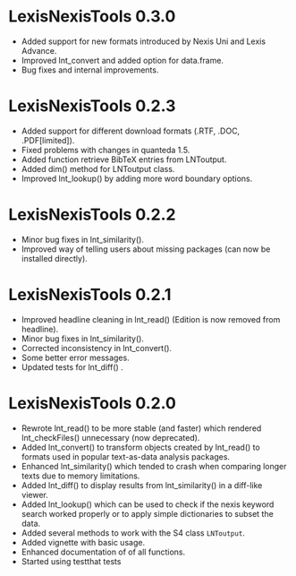 # LexisNexisTools 0.3.0

* Added support for new formats introduced by Nexis Uni and Lexis Advance.
* Improved lnt_convert and added option for data.frame.
* Bug fixes and internal improvements.

# LexisNexisTools 0.2.3

* Added support for different download formats (.RTF, .DOC, .PDF[limited]).
* Fixed problems with changes in quanteda 1.5.
* Added function retrieve BibTeX entries from LNToutput.
* Added dim() method for LNToutput class.
* Improved lnt_lookup() by adding more word boundary options.

# LexisNexisTools 0.2.2

* Minor bug fixes in lnt_similarity().
* Improved way of telling users about missing packages (can now be installed directly).

# LexisNexisTools 0.2.1

* Improved headline cleaning in lnt_read() (Edition is now removed from headline).
* Minor bug fixes in lnt_similarity().
* Corrected inconsistency in lnt_convert().
* Some better error messages.
* Updated tests for lnt_diff() .

# LexisNexisTools 0.2.0

* Rewrote lnt_read() to be more stable (and faster) which rendered lnt_checkFiles() unnecessary (now deprecated).
* Added lnt_convert() to transform objects created by lnt_read() to formats used in popular text-as-data analysis packages.
* Enhanced lnt_similarity() which tended to crash when comparing longer texts due to memory limitations.
* Added lnt_diff() to display results from lnt_similarity() in a diff-like viewer.
* Added lnt_lookup() which can be used to check if the nexis keyword search worked properly or to apply simple dictionaries to subset the data.
* Added several methods to work with the S4 class `LNToutput`.
* Added vignette with basic usage.
* Enhanced documentation of of all functions.
* Started using testthat tests

